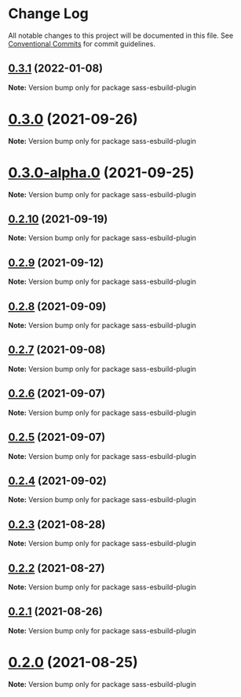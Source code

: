 # Change Log

All notable changes to this project will be documented in this file.
See [Conventional Commits](https://conventionalcommits.org) for commit guidelines.

## [0.3.1](https://github.com/lbwa/esw/compare/sass-esbuild-plugin@0.3.0...sass-esbuild-plugin@0.3.1) (2022-01-08)

**Note:** Version bump only for package sass-esbuild-plugin

# [0.3.0](https://github.com/lbwa/esw/compare/sass-esbuild-plugin@0.3.0-alpha.0...sass-esbuild-plugin@0.3.0) (2021-09-26)

**Note:** Version bump only for package sass-esbuild-plugin

# [0.3.0-alpha.0](https://github.com/lbwa/esw/compare/sass-esbuild-plugin@0.2.10...sass-esbuild-plugin@0.3.0-alpha.0) (2021-09-25)

**Note:** Version bump only for package sass-esbuild-plugin

## [0.2.10](https://github.com/lbwa/esw/compare/sass-esbuild-plugin@0.2.9...sass-esbuild-plugin@0.2.10) (2021-09-19)

**Note:** Version bump only for package sass-esbuild-plugin

## [0.2.9](https://github.com/lbwa/esw/compare/sass-esbuild-plugin@0.2.8...sass-esbuild-plugin@0.2.9) (2021-09-12)

**Note:** Version bump only for package sass-esbuild-plugin

## [0.2.8](https://github.com/lbwa/esw/compare/sass-esbuild-plugin@0.2.7...sass-esbuild-plugin@0.2.8) (2021-09-09)

**Note:** Version bump only for package sass-esbuild-plugin

## [0.2.7](https://github.com/lbwa/esw/compare/sass-esbuild-plugin@0.2.6...sass-esbuild-plugin@0.2.7) (2021-09-08)

**Note:** Version bump only for package sass-esbuild-plugin

## [0.2.6](https://github.com/lbwa/esw/compare/sass-esbuild-plugin@0.2.5...sass-esbuild-plugin@0.2.6) (2021-09-07)

**Note:** Version bump only for package sass-esbuild-plugin

## [0.2.5](https://github.com/lbwa/esw/compare/sass-esbuild-plugin@0.2.4...sass-esbuild-plugin@0.2.5) (2021-09-07)

**Note:** Version bump only for package sass-esbuild-plugin

## [0.2.4](https://github.com/lbwa/esw/compare/sass-esbuild-plugin@0.2.3...sass-esbuild-plugin@0.2.4) (2021-09-02)

**Note:** Version bump only for package sass-esbuild-plugin

## [0.2.3](https://github.com/lbwa/esw/compare/sass-esbuild-plugin@0.2.2...sass-esbuild-plugin@0.2.3) (2021-08-28)

**Note:** Version bump only for package sass-esbuild-plugin

## [0.2.2](https://github.com/lbwa/esw/compare/sass-esbuild-plugin@0.2.1...sass-esbuild-plugin@0.2.2) (2021-08-27)

**Note:** Version bump only for package sass-esbuild-plugin

## [0.2.1](https://github.com/lbwa/esw/compare/sass-esbuild-plugin@0.2.0...sass-esbuild-plugin@0.2.1) (2021-08-26)

**Note:** Version bump only for package sass-esbuild-plugin

# [0.2.0](https://github.com/lbwa/esw/compare/sass-esbuild-plugin@0.1.1...sass-esbuild-plugin@0.2.0) (2021-08-25)

**Note:** Version bump only for package sass-esbuild-plugin
